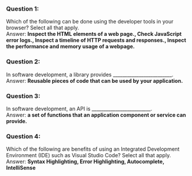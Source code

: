 ### Question 1:

Which of the following can be done using the developer tools in your browser? Select all that apply.\
Answer: **Inspect the HTML elements of a web page., Check JavaScript error logs., Inspect a timeline of HTTP requests and responses., Inspect the performance and memory usage of a webpage.**

### Question 2:

In software development, a library provides _________________________.\
Answer: **Reusable pieces of code that can be used by your application.**

### Question 3:

In software development, an API is _________________________.\
Answer: **a set of functions that an application component or service can provide.**

### Question 4:

Which of the following are benefits of using an Integrated Development Environment (IDE) such as Visual Studio Code? Select all that apply.\
Answer: **Syntax Highlighting, Error Highlighting, Autocomplete, IntelliSense**
